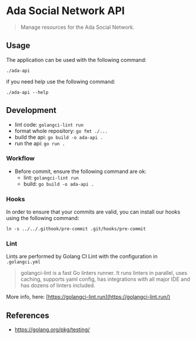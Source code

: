 # Ada Social Network API

> Manage resources for the Ada Social Network.

## Usage

The application can be used with the following command:

```
./ada-api
```

if you need help use the following command:

```
./ada-api --help
```

## Development

- lint code: `golangci-lint run`
- format whole repository: `go fmt ./...`
- build the api: `go build -o ada-api .`
- run the api: `go run .`

### Workflow

- Before commit, ensure the following command are ok:
  - lint: `golangci-lint run`
  - build: `go build -o ada-api .`

### Hooks

In order to ensure that your commits are valid, you can install 
our hooks using the following command: 

```shell
ln -s ../../.githook/pre-commit .git/hooks/pre-commit
```


### Lint

Lints are performed by Golang CI Lint with the configuration in `.golangci.yml`

> golangci-lint is a fast Go linters runner. It runs linters in parallel,
> uses caching, supports yaml config, has integrations with all major IDE
> and has dozens of linters included.

More info, here: [https://golangci-lint.run](https://golangci-lint.run/)

## References

- https://golang.org/pkg/testing/